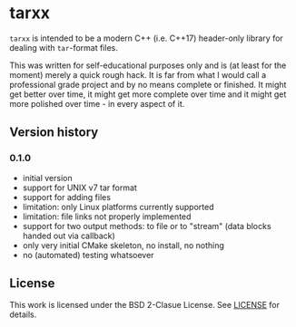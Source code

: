 # tarxx

`tarxx` is intended to be a modern C++ (i.e. C++17) header-only 
library for dealing with `tar`-format files.

This was written for self-educational purposes only and is (at 
least for the moment) merely a quick rough hack. It is far from 
what I would call a professional grade project and by no means 
complete or finished. It might get better over time, it might 
get more complete over time and it might get more polished over 
time - in every aspect of it.


## Version history

### 0.1.0

- initial version
- support for UNIX v7 tar format
- support for adding files
- limitation: only Linux platforms currently supported
- limitation: file links not properly implemented
- support for two output methods: to file or to "stream"
  (data blocks handed out via callback)
- only very initial CMake skeleton, no install, no nothing
- no (automated) testing whatsoever


## License

This work is licensed under the BSD 2-Clasue License.
See [LICENSE](LICENSE) for details.
